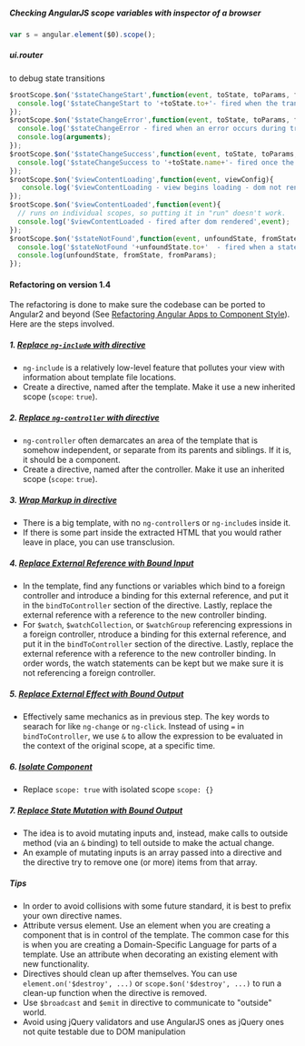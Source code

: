 ##### Checking AngularJS scope variables with inspector of a browser
``` js
var s = angular.element($0).scope();
```

##### ui.router
to debug state transitions
```js
$rootScope.$on('$stateChangeStart',function(event, toState, toParams, fromState, fromParams){
  console.log('$stateChangeStart to '+toState.to+'- fired when the transition begins. toState,toParams : \n',toState, toParams);
});
$rootScope.$on('$stateChangeError',function(event, toState, toParams, fromState, fromParams, error){
  console.log('$stateChangeError - fired when an error occurs during transition.');
  console.log(arguments);
});
$rootScope.$on('$stateChangeSuccess',function(event, toState, toParams, fromState, fromParams){
  console.log('$stateChangeSuccess to '+toState.name+'- fired once the state transition is complete.');
});
$rootScope.$on('$viewContentLoading',function(event, viewConfig){
   console.log('$viewContentLoading - view begins loading - dom not rendered',viewConfig);
});
$rootScope.$on('$viewContentLoaded',function(event){
  // runs on individual scopes, so putting it in "run" doesn't work.
  console.log('$viewContentLoaded - fired after dom rendered',event);
});
$rootScope.$on('$stateNotFound',function(event, unfoundState, fromState, fromParams){
  console.log('$stateNotFound '+unfoundState.to+'  - fired when a state cannot be found by its name.');
  console.log(unfoundState, fromState, fromParams);
});
```

#### Refactoring on version 1.4

The refactoring is done to make sure the codebase can be ported to Angular2 and beyond (See [Refactoring Angular Apps to Component Style](http://teropa.info/blog/2015/10/18/refactoring-angular-apps-to-components.html)). Here are the steps involved.

##### 1. [Replace `ng-include` with directive](https://teropa.info/blog/2015/10/18/refactoring-angular-apps-to-components.html#replace-ng-include-with-component-directive)

- `ng-include` is a relatively low-level feature that pollutes your view with information about template file locations.
- Create a directive, named after the template. Make it use a new inherited scope (`scope`: `true`).

##### 2. [Replace `ng-controller` with directive](https://teropa.info/blog/2015/10/18/refactoring-angular-apps-to-components.html#replace-ng-controller-with-component-directive)

- `ng-controller` often demarcates an area of the template that is somehow independent, or separate from its parents and siblings. If it is, it should be a component.
- Create a directive, named after the controller. Make it use an inherited scope (`scope`: `true`).

##### 3. [Wrap Markup in directive](https://teropa.info/blog/2015/10/18/refactoring-angular-apps-to-components.html#wrap-markup-in-component-directive)

- There is a big template, with no `ng-controller`s or `ng-include`s inside it.
- If there is some part inside the extracted HTML that you would rather leave in place, you can use transclusion.

##### 4. [Replace External Reference with Bound Input](https://teropa.info/blog/2015/10/18/refactoring-angular-apps-to-components.html#replace-external-reference-with-bound-input)

- In the template, find any functions or variables which bind to a foreign controller and introduce a binding for this external reference, and put it in the `bindToController` section of the  directive. Lastly, replace the external reference with a reference to the new controller binding.
- For `$watch`, `$watchCollection`, or `$watchGroup` referencing expressions in a foreign controller, ntroduce a binding for this external reference, and put it in the `bindToController` section of the  directive. Lastly, replace the external reference with a reference to the new controller binding. In order words, the watch statements can be kept but we make sure it is not referencing a foreign controller.

##### 5. [Replace External Effect with Bound Output](https://teropa.info/blog/2015/10/18/refactoring-angular-apps-to-components.html#replace-external-effect-with-bound-output)

- Effectively same mechanics as in previous step. The key words to searach for like `ng-change` or `ng-click`. Instead of using `=` in `bindToController`, we use `&` to allow the expression to be evaluated in the context of the original scope, at a specific time.

##### 6. [Isolate Component](http://teropa.info/blog/2015/10/18/refactoring-angular-apps-to-components.html#isolate-component)

- Replace `scope: true` with isolated scope `scope: {}`

##### 7. [Replace State Mutation with Bound Output](http://teropa.info/blog/2015/10/18/refactoring-angular-apps-to-components.html#replace-state-mutation-with-bound-output)

- The idea is to avoid mutating inputs and, instead, make calls to outside method (via an `&` binding) to tell outside to make the actual change.
- An example of mutating inputs is an array passed into a directive and the directive try to remove one (or more) items from that array. 


##### Tips
- In order to avoid collisions with some future standard, it is best to prefix your own directive names.
- Attribute versus element. Use an element when you are creating a component that is in control of the template. The common case for this is when you are creating a Domain-Specific Language for parts of a template. Use an attribute when decorating an existing element with new functionality.
- Directives should clean up after themselves. You can use `element.on('$destroy', ...)` or `scope.$on('$destroy', ...)` to run a clean-up function when the directive is removed.
- Use `$broadcast` and `$emit` in directive to communicate to "outside" world.
- Avoid using jQuery validators and use AngularJS ones as jQuery ones not quite testable due to DOM manipulation

